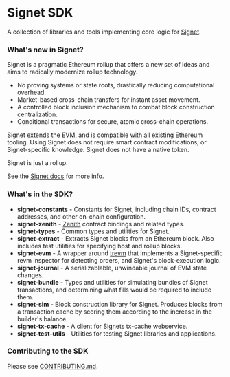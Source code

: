 # Signet SDK

A collection of libraries and tools implementing core logic for
[Signet].

### What's new in Signet?

Signet is a pragmatic Ethereum rollup that offers a new set of ideas and aims
to radically modernize rollup technology.

- No proving systems or state roots, drastically reducing computational
  overhead.
- Market-based cross-chain transfers for instant asset movement.
- A controlled block inclusion mechanism to combat block construction
  centralization.
- Conditional transactions for secure, atomic cross-chain operations.

Signet extends the EVM, and is compatible with all existing Ethereum tooling.
Using Signet does not require smart contract modifications, or Signet-specific
knowledge. Signet does not have a native token.

Signet is just a rollup.

See the [Signet docs] for more info.

### What's in the SDK?

- **signet-constants** - Constants for Signet, including chain IDs, contract
  addresses, and other on-chain configuration.
- **signet-zenith** - [Zenith] contract bindings and related types.
- **signet-types** - Common types and utilities for Signet.
- **signet-extract** - Extracts Signet blocks from an Ethereum block. Also
  includes test utilities for specifying host and rollup blocks.
- **signet-evm** - A wrapper around [trevm] that implements a Signet-specific
  revm inspector for detecting orders, and Signet's block-execution logic.
- **signet-journal** - A serializablable, unwindable journal of EVM state
  changes.
- **signet-bundle** - Types and utilities for simulating bundles of Signet
  transactions, and determining what fills would be required to include them.
- **signet-sim** - Block construction library for Signet. Produces blocks from
  a transaction cache by scoring them according to the increase in the
  builder's balance.
- **signet-tx-cache** - A client for Signets tx-cache webservice.
- **signet-test-utils** - Utilities for testing Signet libraries and
  applications.

### Contributing to the SDK

Please see [CONTRIBUTING.md](CONTRIBUTING.md).

[Signet]: https://signet.sh
[trevm]: https://docs.rs/trevm/latest/trevm/
[Signet docs]: https://signet.sh/docs
[Zenith]: https://github.com/init4tech/zenith
